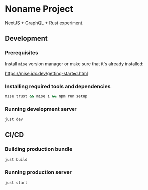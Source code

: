# Noname Project

NextJS + GraphQL + Rust experiment.

## Development

### Prerequisites

Install `mise` version manager or make sure that it's already installed:

<https://mise.jdx.dev/getting-started.html>

### Installing required tools and dependencies

```sh
mise trust && mise i && npm run setup
```

### Running development server

```sh
just dev
```

## CI/CD

### Building production bundle

```sh
just build
```

### Running production server

```sh
just start
```
